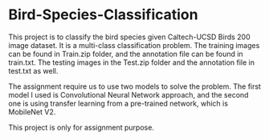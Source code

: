 # Bird-Species-Classification

This project is to classify the bird species given Caltech-UCSD Birds 200 image dataset. It is a multi-class classification problem. The training images can be found in Train.zip folder, and the annotation file can be found in train.txt. The testing images in the Test.zip folder and the annotation file in test.txt as well.

The assignment require us to use two models to solve the problem. The first model I used is Convolutional Neural Network approach, and the second one is using transfer learning from a pre-trained network, which is MobileNet V2.

This project is only for assignment purpose.
